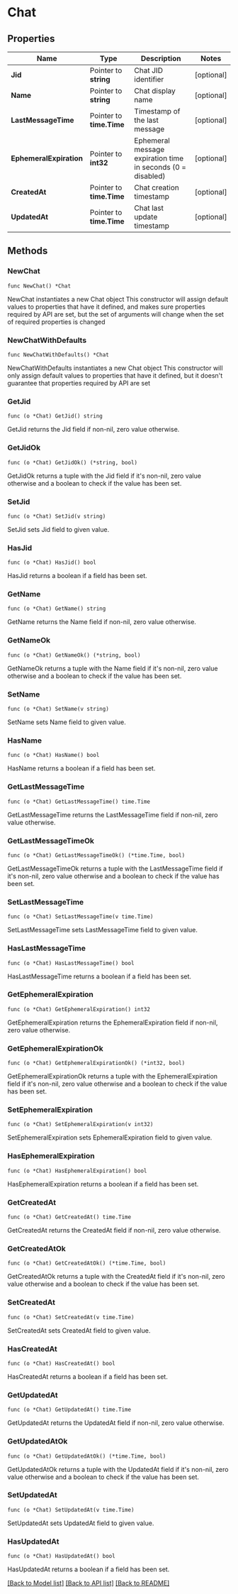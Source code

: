# Chat

## Properties

Name | Type | Description | Notes
------------ | ------------- | ------------- | -------------
**Jid** | Pointer to **string** | Chat JID identifier | [optional] 
**Name** | Pointer to **string** | Chat display name | [optional] 
**LastMessageTime** | Pointer to **time.Time** | Timestamp of the last message | [optional] 
**EphemeralExpiration** | Pointer to **int32** | Ephemeral message expiration time in seconds (0 &#x3D; disabled) | [optional] 
**CreatedAt** | Pointer to **time.Time** | Chat creation timestamp | [optional] 
**UpdatedAt** | Pointer to **time.Time** | Chat last update timestamp | [optional] 

## Methods

### NewChat

`func NewChat() *Chat`

NewChat instantiates a new Chat object
This constructor will assign default values to properties that have it defined,
and makes sure properties required by API are set, but the set of arguments
will change when the set of required properties is changed

### NewChatWithDefaults

`func NewChatWithDefaults() *Chat`

NewChatWithDefaults instantiates a new Chat object
This constructor will only assign default values to properties that have it defined,
but it doesn't guarantee that properties required by API are set

### GetJid

`func (o *Chat) GetJid() string`

GetJid returns the Jid field if non-nil, zero value otherwise.

### GetJidOk

`func (o *Chat) GetJidOk() (*string, bool)`

GetJidOk returns a tuple with the Jid field if it's non-nil, zero value otherwise
and a boolean to check if the value has been set.

### SetJid

`func (o *Chat) SetJid(v string)`

SetJid sets Jid field to given value.

### HasJid

`func (o *Chat) HasJid() bool`

HasJid returns a boolean if a field has been set.

### GetName

`func (o *Chat) GetName() string`

GetName returns the Name field if non-nil, zero value otherwise.

### GetNameOk

`func (o *Chat) GetNameOk() (*string, bool)`

GetNameOk returns a tuple with the Name field if it's non-nil, zero value otherwise
and a boolean to check if the value has been set.

### SetName

`func (o *Chat) SetName(v string)`

SetName sets Name field to given value.

### HasName

`func (o *Chat) HasName() bool`

HasName returns a boolean if a field has been set.

### GetLastMessageTime

`func (o *Chat) GetLastMessageTime() time.Time`

GetLastMessageTime returns the LastMessageTime field if non-nil, zero value otherwise.

### GetLastMessageTimeOk

`func (o *Chat) GetLastMessageTimeOk() (*time.Time, bool)`

GetLastMessageTimeOk returns a tuple with the LastMessageTime field if it's non-nil, zero value otherwise
and a boolean to check if the value has been set.

### SetLastMessageTime

`func (o *Chat) SetLastMessageTime(v time.Time)`

SetLastMessageTime sets LastMessageTime field to given value.

### HasLastMessageTime

`func (o *Chat) HasLastMessageTime() bool`

HasLastMessageTime returns a boolean if a field has been set.

### GetEphemeralExpiration

`func (o *Chat) GetEphemeralExpiration() int32`

GetEphemeralExpiration returns the EphemeralExpiration field if non-nil, zero value otherwise.

### GetEphemeralExpirationOk

`func (o *Chat) GetEphemeralExpirationOk() (*int32, bool)`

GetEphemeralExpirationOk returns a tuple with the EphemeralExpiration field if it's non-nil, zero value otherwise
and a boolean to check if the value has been set.

### SetEphemeralExpiration

`func (o *Chat) SetEphemeralExpiration(v int32)`

SetEphemeralExpiration sets EphemeralExpiration field to given value.

### HasEphemeralExpiration

`func (o *Chat) HasEphemeralExpiration() bool`

HasEphemeralExpiration returns a boolean if a field has been set.

### GetCreatedAt

`func (o *Chat) GetCreatedAt() time.Time`

GetCreatedAt returns the CreatedAt field if non-nil, zero value otherwise.

### GetCreatedAtOk

`func (o *Chat) GetCreatedAtOk() (*time.Time, bool)`

GetCreatedAtOk returns a tuple with the CreatedAt field if it's non-nil, zero value otherwise
and a boolean to check if the value has been set.

### SetCreatedAt

`func (o *Chat) SetCreatedAt(v time.Time)`

SetCreatedAt sets CreatedAt field to given value.

### HasCreatedAt

`func (o *Chat) HasCreatedAt() bool`

HasCreatedAt returns a boolean if a field has been set.

### GetUpdatedAt

`func (o *Chat) GetUpdatedAt() time.Time`

GetUpdatedAt returns the UpdatedAt field if non-nil, zero value otherwise.

### GetUpdatedAtOk

`func (o *Chat) GetUpdatedAtOk() (*time.Time, bool)`

GetUpdatedAtOk returns a tuple with the UpdatedAt field if it's non-nil, zero value otherwise
and a boolean to check if the value has been set.

### SetUpdatedAt

`func (o *Chat) SetUpdatedAt(v time.Time)`

SetUpdatedAt sets UpdatedAt field to given value.

### HasUpdatedAt

`func (o *Chat) HasUpdatedAt() bool`

HasUpdatedAt returns a boolean if a field has been set.


[[Back to Model list]](../README.md#documentation-for-models) [[Back to API list]](../README.md#documentation-for-api-endpoints) [[Back to README]](../README.md)


